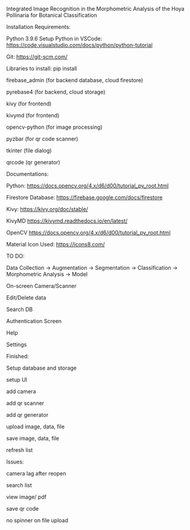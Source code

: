 Integrated Image Recognition in the Morphometric Analysis of the Hoya Pollinaria for Botanical Classification

Installation Requirements:

Python 3.9.6
Setup Python in VSCode:
https://code.visualstudio.com/docs/python/python-tutorial

Git:
https://git-scm.com/

Libraries to install: pip install <library>
  
firebase_admin (for backend database, cloud firestore)
  
pyrebase4 (for backend, cloud storage)
  
kivy (for frontend)
  
kivymd (for frontend)
  
opencv-python (for image processing)
  
pyzbar (for qr code scanner)
  
tkinter (file dialog)
  
qrcode (qr generator)

Documentations:

Python:
https://docs.opencv.org/4.x/d6/d00/tutorial_py_root.html

Firestore Database:
https://firebase.google.com/docs/firestore

Kivy:
https://kivy.org/doc/stable/

KivyMD
https://kivymd.readthedocs.io/en/latest/

OpenCV
https://docs.opencv.org/4.x/d6/d00/tutorial_py_root.html

Material Icon Used:
https://icons8.com/

TO DO:
  
Data Collection -> Augmentation -> Segmentation -> Classification -> Morphometric Analysis -> Model
  
On-screen Camera/Scanner
  
Edit/Delete data
  
Search DB
  
Authentication Screen
  
Help
  
Settings
  

Finished:
  
Setup database and storage
  
setup UI
  
add camera
  
add qr scanner
  
add qr generator
  
upload image, data, file
  
save image, data, file
  
refresh list

Issues:
  
camera lag after reopen
  
search list
  
view image/ pdf
  
save qr code
  
no spinner on file upload

